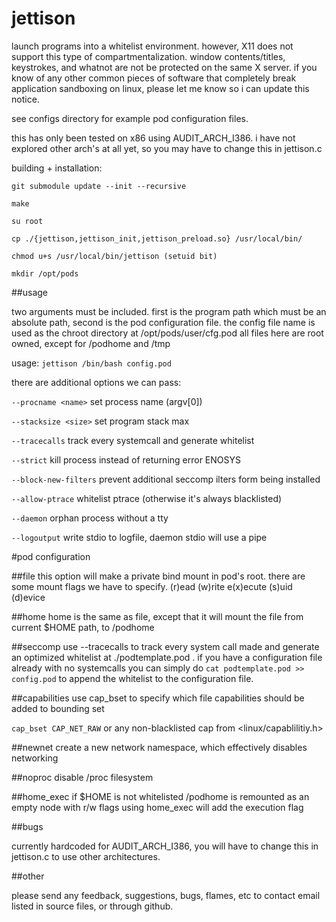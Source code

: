 # jettison
launch programs into a whitelist environment. however, X11 does not support
this type of compartmentalization. window contents/titles, keystrokes,
and whatnot are not be protected on the same X server. if you know of any
other common pieces of software that completely break application sandboxing
on linux, please let me know so i can update this notice.

see configs directory for example pod configuration files.

this has only been tested on x86 using AUDIT_ARCH_I386. i have not explored
other arch's at all yet, so you may have to change this in jettison.c

building + installation:
```
git submodule update --init --recursive

make

su root

cp ./{jettison,jettison_init,jettison_preload.so} /usr/local/bin/

chmod u+s /usr/local/bin/jettison (setuid bit)

mkdir /opt/pods
```

##usage

two arguments must be included. first is the program path which must be
an absolute path,  second is the pod configuration file.
the config file name is used as the chroot directory at /opt/pods/user/cfg.pod
all files here are root owned, except for /podhome and /tmp


usage:
`jettison /bin/bash config.pod`

there are additional options we can pass:

`--procname <name>` set process name (argv[0])

`--stacksize <size>` set program stack max

`--tracecalls` track every systemcall and generate whitelist

`--strict` kill process instead of returning error ENOSYS

`--block-new-filters` prevent additional seccomp ilters form being installed

`--allow-ptrace` whitelist ptrace (otherwise it's always blacklisted)

`--daemon` orphan process without a tty

`--logoutput` write stdio to logfile, daemon stdio will use a pipe

#pod configuration

##file
this option will make a private bind mount in pod's root.
there are some mount flags we have to specify.
(r)ead (w)rite e(x)ecute (s)uid (d)evice

##home
home is the same as file, except that it will mount the file from current
$HOME path, to <podroot>/podhome

##seccomp
use --tracecalls to track every system call made and generate an optimized
whitelist at ./podtemplate.pod  .  if you have a configuration file already
with no systemcalls you can simply do `cat podtemplate.pod >> config.pod`
to append the whitelist to the configuration file.


##capabilities
use cap_bset to specify which file capabilities should be added to bounding set

`cap_bset CAP_NET_RAW`  or any non-blacklisted cap from \<linux/capablilitiy.h\>


##newnet
create a new network namespace, which effectively disables networking

##noproc
disable /proc filesystem

##home_exec
if $HOME is not whitelisted /podhome is remounted as an empty node with r/w flags
using home_exec will add the execution flag

##bugs

currently hardcoded for AUDIT_ARCH_I386, you will have to change
this in jettison.c to use other architectures.

##other


please send any feedback, suggestions, bugs, flames, etc
to contact email listed in source files, or through github.
